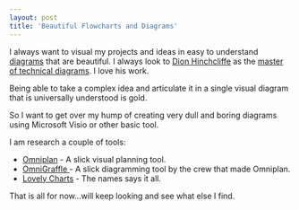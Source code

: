 ```yaml
---
layout: post
title: 'Beautiful Flowcharts and Diagrams'
---
```

I always want to visual my projects and ideas in easy to understand <a class="zem_slink" title="Diagram" rel="wikipedia" href="http://en.wikipedia.org/wiki/Diagram">diagrams</a> that are beautiful. I always look to <a href="http://hinchcliffeandcompany.com/">Dion Hinchcliffe</a> as the <a href="http://hinchcliffeandcompany.com/">master of technical diagrams</a>. I love his work.<p></p>
Being able to take a complex idea and articulate it in a single visual diagram that is universally understood is gold.<p></p>
So I want to get over my hump of creating very dull and boring diagrams using Microsoft Visio or other basic tool.<p></p>
I am research a couple of tools:
<ul class="mainlist">
	<li><a href="http://www.omnigroup.com/applications/omniplan/download/">Omniplan</a> - A slick visual planning tool.</li>
	<li><a href="http://www.omnigroup.com/applications/omnigraffle/">OmniGraffle </a>- A slick diagramming tool by the crew that made Omniplan.</li>
	<li><a href="http://www.lovelycharts.com/index.php?page=gallery&amp;category=networks">Lovely Charts</a> - The names says it all.</li>
</ul>
That is all for now...will keep looking and see what else I find.
